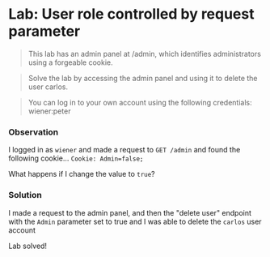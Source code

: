 # Lab: User role controlled by request parameter

>This lab has an admin panel at /admin, which identifies administrators using a forgeable cookie.

>Solve the lab by accessing the admin panel and using it to delete the user carlos.

>You can log in to your own account using the following credentials: wiener:peter

### Observation
I logged in as `wiener` and made a request to `GET /admin` and found the following cookie... `Cookie: Admin=false;`

What happens if I change the value to `true`?

### Solution
I made a request to the admin panel, and then the "delete user" endpoint with the `Admin` parameter set to true and I was able to delete the `carlos` user account

Lab solved!